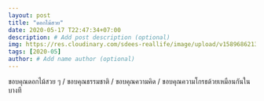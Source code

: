 ```yaml
---
layout: post
title: "ดอกไม้สวย"
date: 2020-05-17 T22:47:34+07:00
description: # Add post description (optional)
img: https://res.cloudinary.com/sdees-reallife/image/upload/v1589686213/IMG_1920.jpg # Add image post (optional)
tags: [2020-05]
author: # Add name author (optional)
---
```

ขอบคุณดอกไม้สวย ๆ / ขอบคุณธรรมชาติ / ขอบคุณความคิด / ขอบคุณความโกรธด้วยเหมือนกันในบางที

<i class="fa fa-child" style="color:plum"></i>
